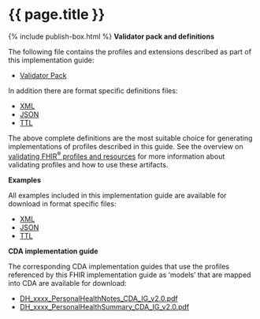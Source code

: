 # {{ page.title }}
{% include publish-box.html %}
**Validator pack and definitions**

The following file contains the profiles and extensions described as part of this implementation guide:
- [Validator Pack](validator.pack)

In addition there are format specific definitions files:
- [XML](definitions.xml.zip)
- [JSON](definitions.json.zip)
- [TTL](definitions.ttl.zip)

The above complete definitions are the most suitable choice for generating implementations of profiles described in this guide. See the overview on [validating FHIR<sup>&reg;</sup> profiles and resources](http://hl7.org/fhir/STU3/validation.html) for more information about validating profiles and how to use these artifacts.

**Examples** 

All examples included in this implementation guide are available for download in format specific files:

- [XML](examples.xml.zip)
- [JSON](examples.json.zip)
- [TTL](examples.ttl.zip)

**CDA implementation guide**

The corresponding CDA implementation guides that use the profiles referenced by this FHIR implementation guide as ‘models’ that are mapped into CDA are available for download:

- [DH_xxxx_PersonalHealthNotes_CDA_IG_v2.0.pdf](..\..\..\ci-fhir-stu3\pages\PersonalHealthRecords\_includes\DH_xxxx_PersonalHealthNotes_CDA_IG_v2.0.pdf)
- [DH_xxxx_PersonalHealthSummary_CDA_IG_v2.0.pdf](..\..\..\ci-fhir-stu3\pages\PersonalHealthRecords\_includes\DH_xxxx_PersonalHealthSummary_CDA_IG_v2.0.pdf)

